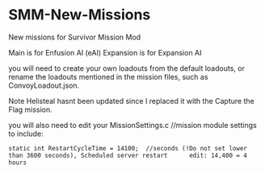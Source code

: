 # SMM-New-Missions
New missions for Survivor Mission Mod

Main is for Enfusion AI  (eAI)
Expansion is for Expansion AI

you will need to create your own loadouts from the default loadouts, or rename the loadouts mentioned in the mission files, such as ConvoyLoadout.json.

Note Helisteal hasnt been updated since I replaced it with the Capture the Flag mission.

you will also need to edit your MissionSettings.c //mission module settings to include:

	static int RestartCycleTime = 14100;  //seconds (!Do not set lower than 3600 seconds), Scheduled server restart      edit: 14,400 = 4 hours
